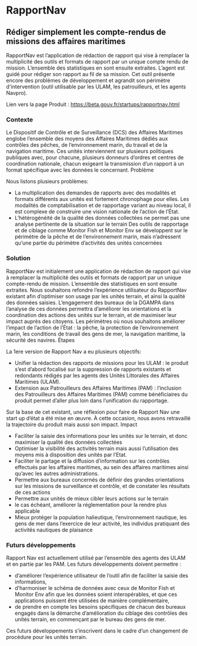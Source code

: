 # RapportNav

## Rédiger simplement les compte-rendus de missions des affaires maritimes

RapportNav est l’application de rédaction de rapport qui vise à remplacer la multiplicité des outils et formats de rapport par un unique compte rendu de mission. L’ensemble des statistiques en sont ensuite extraites. L’agent est guidé pour rédiger son rapport au fil de sa mission. Cet outil  présente encore des problèmes de développement et agrandit son périmètre d'intervention (outil utilisable par les ULAM, les patrouilleurs, et les agents Navpro).

Lien vers la page Produit : https://beta.gouv.fr/startups/rapportnav.html

### Contexte

Le Dispositif de Contrôle et de Surveillance (DCS) des Affaires Maritimes englobe l’ensemble des moyens des Affaires Maritimes dédiés aux contrôles des pêches, de l’environnement marin, du travail et de la navigation maritime. Ces unités interviennent sur plusieurs politiques publiques avec, pour chacune, plusieurs donneurs d’ordres et centres de coordination nationale, chacun exigeant la transmission d’un rapport à un format spécifique avec les données le concernant.
Problème

Nous listons plusieurs problèmes:
- La multiplication des demandes de rapports avec des modalités et formats différents aux unités est fortement chronophage pour elles.
Les modalités de comptabilisation et de rapportage variant au niveau local, il est complexe de construire une vision nationale de l’action de l’État. 
- L’hétérogénéité de la qualité des données collectées ne permet pas une analyse pertinente de la situation sur le terrain
Des outils de rapportage et de ciblage comme Monitor Fish et Monitor Env se développent sur le périmètre de la pêche et de l’environnement marin, mais n’adressent qu’une partie du périmètre d’activités des unités concernées

### Solution

RapportNav est initialement une application de rédaction de rapport qui vise à remplacer la multiplicité des outils et formats de rapport par un unique compte-rendu de mission. L’ensemble des statistiques en sont ensuite extraites. Nous souhaitons refondre l’expérience utilisateur du RapportNav existant afin d’optimiser son usage par les unités terrain, et ainsi la qualité des données saisies. L’engagement des bureaux de la DGAMPA dans l’analyse de ces données permettra d’améliorer les orientations et la coordination des actions des unités sur le terrain, et de maximiser leur impact auprès des citoyens. Les périmètres où nous souhaitons améliorer l’impact de l’action de l’État : la pêche, la protection de l’environnement marin, les conditions de travail des gens de mer, la navigation maritime, la sécurité des navires.
Étapes

La 1ere version de Rapport Nav a eu plusieurs objectifs:
- Unifier la rédaction des rapports de missions pour les ULAM : le produit s’est d’abord focalisé sur la suppression de rapports existants et redondants rédigés par les agents des Unités Littorales des Affaires Maritimes (ULAM). 
- Extension aux Patrouilleurs des Affaires Maritimes (PAM) : l’inclusion des Patrouilleurs des Affaires Maritimes (PAM) comme bénéficiaires du produit permet d’aller plus loin dans l’unification du rapportage.

Sur la base de cet existant, une réflexion pour faire de Rapport Nav une start up d’état a été mise en œuvre. À cette occasion, nous avons retravaillé la trajectoire du produit mais aussi son impact.
Impact
- Faciliter la saisie des informations pour les unités sur le terrain, et donc maximiser la qualité des données collectées
- Optimiser la visibilité des activités terrain mais aussi l’utilisation des moyens mis à disposition des unités par l’Etat.
- Faciliter le partage et la diffusion d’information sur les contrôles effectués par les affaires maritimes, au sein des affaires maritimes ainsi qu’avec les autres administrations.
- Permettre aux bureaux concernés de définir des grandes orientations sur les missions de surveillance et contrôle, et de constater les résultats de ces actions
- Permettre aux unités de mieux cibler leurs actions sur le terrain
- le cas échéant, améliorer la réglementation pour la rendre plus applicable
- Mieux protéger la population halieutique, l’environnement nautique, les gens de mer dans l’exercice de leur activité, les individus pratiquant des activités nautiques de plaisance

### Futurs développements

Rapport Nav est actuellement utilisé par l’ensemble des agents des ULAM et en partie par les PAM. Les futurs développements doivent permettre :
- d’améliorer l’expérience utilisateur de l’outil afin de faciliter la saisie des informations,
- d’harmoniser le schéma de données avec ceux de Monitor Fish et Monitor Env afin que les données soient interopérables, et que ces applications puissent être utilisées de manière complémentaire,
- de prendre en compte les besoins spécifiques de chacun des bureaux engagés dans la démarche d’amélioration du ciblage des contrôles des unités terrain, en commençant par le bureau des gens de mer.

Ces futurs développements s’inscrivent dans le cadre d’un changement de procédure pour les unités terrain.

